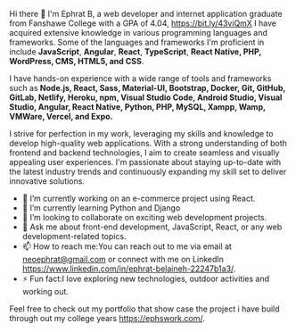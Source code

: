 Hi there 👋 I'm Ephrat B, a web developer and internet application graduate from Fanshawe College with a GPA of 4.04, https://bit.ly/43viQmX I have acquired extensive knowledge in various programming languages and frameworks. Some of the languages and frameworks I'm proficient in include **JavaScript**, **Angular**, **React**, **TypeScript**, **React Native, PHP, WordPress, CMS, HTML5, and CSS**.

I have hands-on experience with a wide range of tools and frameworks such as **Node.js, React, Sass, Material-UI, Bootstrap, Docker, Git, GitHub, GitLab, Netlify, Heroku, npm, Visual Studio Code, Android Studio, Visual Studio, Angular, React Native, Python, PHP, MySQL, Xampp, Wamp, VMWare, Vercel, and Expo.**

I strive for perfection in my work, leveraging my skills and knowledge to develop high-quality web applications. With a strong understanding of both frontend and backend technologies, I aim to create seamless and visually appealing user experiences. I'm passionate about staying up-to-date with the latest industry trends and continuously expanding my skill set to deliver innovative solutions.

- 🔭 I’m currently working on an e-commerce project using React.
- 🌱 I’m currently learning Python and Django
- 👯 I’m looking to collaborate on exciting web development projects.
- 💬 Ask me about front-end development, JavaScript, React, or any web development-related topics.
- 📫 How to reach me:You can reach out to me via email at neoephrat@gmail.com or connect with me on LinkedIn https://www.linkedin.com/in/ephrat-belaineh-22247b1a3/.
- ⚡ Fun fact:I love exploring new technologies, outdoor activities and working out.

Feel free to check out my portfolio that show case the project i have build through out my college years https://ephswork.com/.

